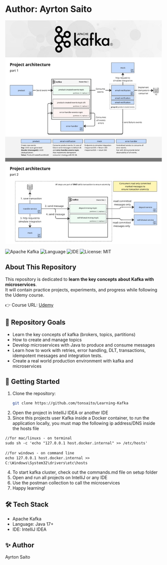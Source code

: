 # Author: Ayrton Saito

![Header Image](/misc/project-architecture.jpg)

<!-- Badges -->
![Apache Kafka](https://img.shields.io/badge/Messaging-Apache%20Kafka-231f20?logo=apachekafka&logoColor=white)
![Language](https://img.shields.io/badge/Language-Java-orange?logo=coffeescript&logoColor=white)
![IDE](https://img.shields.io/badge/IDE-IntelliJ%20IDEA-000000?logo=intellijidea&logoColor=white)
![License: MIT](https://img.shields.io/badge/License-MIT-green.svg)

## About This Repository
This repository is dedicated to **learn the key concepts about Kafka with microservices**.  
It will contain practice projects, experiments, and progress while following the Udemy course.

👉 Course URL: [Udemy](https://www.udemy.com/course/apache-kafka-for-spring-boot-microservices/)

## 📂 Repository Goals
- Learn the key concepts of kafka (brokers, topics, partitions)
- How to create and manage topics
- Develop microservices with Java to produce and consume messages
- Learn how to work with retries, error handling, DLT, transactions, idempotent messages and integration tests.
- Create a real world production environment with kafka and microservices

## 🚀 Getting Started
1. Clone the repository:
   ```bash
   git clone https://github.com/tonsaito/Learning-Kafka
2. Open the project in IntelliJ IDEA or another IDE
3. Since this projects user Kafka inside a Docker container, to run the application locally, you must map the following ip address/DNS inside the hosts file
``` 
//for mac/linuxs - on terminal
sudo sh -c 'echo "127.0.0.1 host.docker.internal" >> /etc/hosts' 

//for windows - on command line
echo 127.0.0.1 host.docker.internal >> C:\Windows\System32\drivers\etc\hosts
```
4. To start kafka cluster, check out the commands.md file on setup folder
5. Open and run all projects on IntelliJ or any IDE
6. Use the postman collection to call the microservices
7. Happy learning!

## 🛠 Tech Stack
- Apache Kafka
- Language: Java 17+
- IDE: IntelliJ IDEA

## ✨ Author
Ayrton Saito
